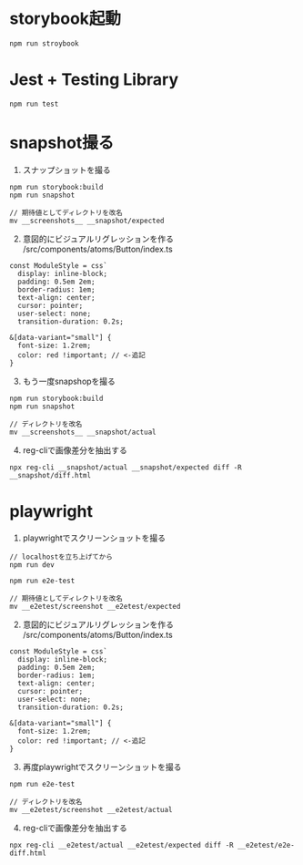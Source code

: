 # storybook起動
```
npm run stroybook
```

# Jest + Testing Library 
```
npm run test
```

# snapshot撮る
1. スナップショットを撮る
```
npm run storybook:build
npm run snapshot

// 期待値としてディレクトリを改名
mv __screenshots__ __snapshot/expected
```

2. 意図的にビジュアルリグレッションを作る  
/src/components/atoms/Button/index.ts
```
const ModuleStyle = css`
  display: inline-block;
  padding: 0.5em 2em;
  border-radius: 1em;
  text-align: center;
  cursor: pointer;
  user-select: none;
  transition-duration: 0.2s;

&[data-variant="small"] {
  font-size: 1.2rem;
  color: red !important; // <-追記
}
```

3. もう一度snapshopを撮る
```
npm run storybook:build
npm run snapshot

// ディレクトリを改名
mv __screenshots__ __snapshot/actual
```
4. reg-cliで画像差分を抽出する
```
npx reg-cli __snapshot/actual __snapshot/expected diff -R __snapshot/diff.html
```

# playwright
1. playwrightでスクリーンショットを撮る
```
// localhostを立ち上げてから
npm run dev

npm run e2e-test

// 期待値としてディレクトリを改名
mv __e2etest/screenshot __e2etest/expected
```

2. 意図的にビジュアルリグレッションを作る  
/src/components/atoms/Button/index.ts
```
const ModuleStyle = css`
  display: inline-block;
  padding: 0.5em 2em;
  border-radius: 1em;
  text-align: center;
  cursor: pointer;
  user-select: none;
  transition-duration: 0.2s;

&[data-variant="small"] {
  font-size: 1.2rem;
  color: red !important; // <-追記
}
```

3. 再度playwrightでスクリーンショットを撮る
```
npm run e2e-test

// ディレクトリを改名
mv __e2etest/screenshot __e2etest/actual
```

4. reg-cliで画像差分を抽出する
```
npx reg-cli __e2etest/actual __e2etest/expected diff -R __e2etest/e2e-diff.html
```
